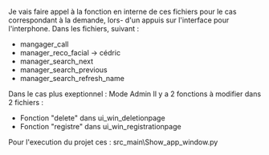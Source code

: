 Je vais faire appel à la fonction en interne de ces fichiers pour le cas correspondant à la demande, lors-  d'un appuis sur l'interface pour l'interphone.
Dans les fichiers, suivant :
- mangager_call
- manager_reco_facial -> cédric
- manager_search_next
- manager_search_previous
- manager_search_refresh_name

Dans le cas plus exeptionnel : Mode Admin
Il y a 2 fonctions à modifier dans 2 fichiers :
- Fonction "delete" dans ui_win_deletionpage
- Fonction "registre" dans ui_win_registrationpage

Pour l'execution du projet ces : src_main\Show_app_window.py